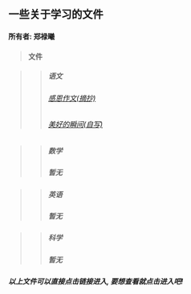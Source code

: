 ## 一些关于学习的文件
#### 所有者: 郑禄曦
> #### **文件**

>> ##### **语文**
>> ###### [感恩作文(摘抄)](./static/Chinese/摘抄感恩作文.html)
>> ###### [美好的瞬间(自写)](./static/Chinese/美好的瞬间作文.html)

>> ##### **数学**
>> ##### 暂无

>> ##### **英语**
>> ##### 暂无

>> ##### **科学**
>> ##### 暂无

##### 以上文件可以直接点击链接进入, 要想查看就点击进入吧!